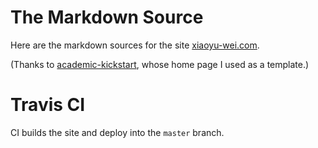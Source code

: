 # The Markdown Source

Here are the markdown sources for the site [xiaoyu-wei.com](www.xiaoyu-wei.com).

(Thanks to [academic-kickstart](https://github.com/sourcethemes/academic-kickstart), whose home page I used as a template.)

# Travis CI

CI builds the site and deploy into the `master` branch.
